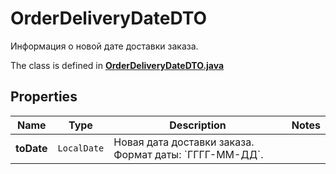 

# OrderDeliveryDateDTO

Информация о новой дате доставки заказа.

The class is defined in **[OrderDeliveryDateDTO.java](../../src/main/java/org/openapitools/model/OrderDeliveryDateDTO.java)**

## Properties

Name | Type | Description | Notes
------------ | ------------- | ------------- | -------------
**toDate** | `LocalDate` | Новая дата доставки заказа.  Формат даты: &#x60;ГГГГ-ММ-ДД&#x60;.  | 



